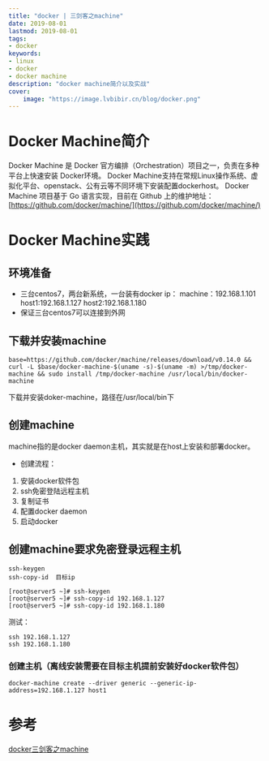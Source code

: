 ```yaml
---
title: "docker | 三剑客之machine" 
date: 2019-08-01
lastmod: 2019-08-01
tags: 
- docker
keywords:
- linux
- docker
- docker machine
description: "docker machine简介以及实战" 
cover:
    image: "https://image.lvbibir.cn/blog/docker.png" 
---
```


# Docker Machine简介

Docker Machine 是 Docker 官方编排（Orchestration）项目之一，负责在多种平台上快速安装 Docker环境。
Docker Machine支持在常规Linux操作系统、虚拟化平台、openstack、公有云等不同环境下安装配置dockerhost。
Docker Machine 项目基于 Go 语言实现，目前在 Github 上的维护地址：[https://github.com/docker/machine/](https://github.com/docker/machine/)
# Docker Machine实践

## 环境准备
- 三台centos7，两台新系统，一台装有docker
ip：
machine：192.168.1.101
host1:192.168.1.127
host2:192.168.1.180
- 保证三台centos7可以连接到外网

## 下载并安装machine

    base=https://github.com/docker/machine/releases/download/v0.14.0 && curl -L $base/docker-machine-$(uname -s)-$(uname -m) >/tmp/docker-machine && sudo install /tmp/docker-machine /usr/local/bin/docker-machine	

下载并安装doker-machine，路径在/usr/local/bin下
## 创建machine
machine指的是docker daemon主机，其实就是在host上安装和部署docker。

- 创建流程：
1. 安装docker软件包
2. ssh免密登陆远程主机
3. 复制证书
4. 配置docker daemon
5. 启动docker

## 创建machine要求免密登录远程主机

```
ssh-keygen
ssh-copy-id  目标ip

[root@server5 ~]# ssh-keygen 
[root@server5 ~]# ssh-copy-id 192.168.1.127
[root@server5 ~]# ssh-copy-id 192.168.1.180
```
测试：

```
ssh 192.168.1.127
ssh 192.168.1.180
```
### 创建主机（离线安装需要在目标主机提前安装好docker软件包）

```
docker-machine create --driver generic --generic-ip-address=192.168.1.127 host1
```

# 参考

[docker三剑客之machine](https://blog.csdn.net/Anumbrella/article/details/80640517)

